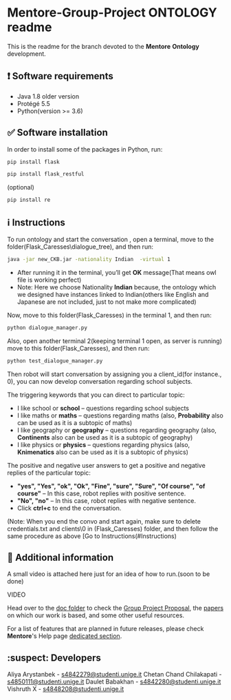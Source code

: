 # Mentore-Group-Project ONTOLOGY  readme

This is the readme for the branch devoted to the **Mentore** **Ontology** development.

## :exclamation: Software requirements

* Java 1.8 older version
*	Protégé 5.5
*	Python(version >= 3.6)


## :white_check_mark: Software installation

In order to install some of the packages in Python, run:

```bash
pip install flask
```
```bash
pip install flask_restful
```
(optional)
```bash
pip install re
```


## :information_source: Instructions

To run ontology and start the conversation , open a terminal, move to the folder(Flask_Caresses\dialogue_tree), and then run: 

```bash
java -jar new_CKB.jar -nationality Indian  -virtual 1
```

* After running it in the terminal, you’ll get **OK** message(That means owl file is working perfect)
* Note: Here we choose Nationality **Indian** because, the ontology which we designed have instances linked to Indian(others like English and Japanese are not included, just to not make more complicated)

Now, move to this folder(Flask_Caresses) in the terminal 1, and then run:

```bash
python dialogue_manager.py 
```

Also, open another terminal 2(keeping terminal 1 open, as server is running) move to this folder(Flask_Caresses), and then run:

```bash
python test_dialogue_manager.py 
```

Then robot will start conversation by assigning you a client_id(for instance., 0), you can now develop conversation regarding school subjects.

The triggering keywords that you can direct to particular topic:

* I like school or **school** – questions regarding school subjects
* I like maths or **maths** – questions regarding maths (also, **Probability** also can be used as it is a subtopic of maths)
* I like geography or **geography** – questions regarding geography (also, **Continents** also can be used as it is a subtopic of geography)
* I like physics or **physics** – questions regarding physics (also, **Knimenatics** also can be used as it is a subtopic of physics)

The positive and negative user answers to get a positive and negative replies of the particular topic:

* **"yes", "Yes", "ok", "Ok", "Fine", "sure", "Sure", "Of course", "of course"** – In this case, robot replies with positive sentence.
* **"No", "no"**  – In this case, robot replies with negative sentence.
* Click **ctrl+c** to end the conversation.

(Note: When you end the convo and start again, make sure to delete credentials.txt and clients\0  in (Flask_Caresses) folder, and then follow the same procedure as above [Go to Instructions(#Instructions)

## 📰 Additional information
A small video is attached here just for an idea of how to run.(soon to be done)

VIDEO

Head over to the [doc folder](https://github.com/andreabradpitto/Mentore-Group-Project/tree/GUI/doc) to check the [Group Project Proposal](https://github.com/andreabradpitto/Mentore-Group-Project/tree/GUI/doc/Group%20Project%20proposal.docx), the [papers](https://github.com/andreabradpitto/Mentore-Group-Project/tree/GUI/doc/papers) on which our work is based, and some other useful resources.  
  
For a list of features that are planned in future releases, please check **Mentore**'s Help page [dedicated section](https://github.com/andreabradpitto/Mentore-Group-Project/blob/GUI/guide/help.md#features-that-will-be-supported-in-the-future).

## :suspect: Developers

Aliya Arystanbek - s4842279@studenti.unige.it
Chetan Chand Chilakapati - s4850111@studenti.unige.it
Daulet Babakhan - s4842280@studenti.unige.it
Vishruth X - s4848208@studenti.unige.it



